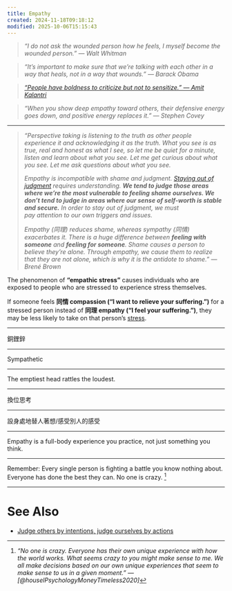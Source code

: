 ```yaml
---
title: Empathy
created: 2024-11-18T09:18:12
modified: 2025-10-06T15:15:43
---
```


> _“I do not ask the wounded person how he feels, I myself become the wounded person.” — Walt Whitman_

> _“It’s important to make sure that we’re talking with each other in a way that heals, not in a way that wounds.” — Barack Obama_

> _[“People have boldness to criticize but not to sensitize.” — Amit Kalantri](https://www.goodreads.com/quotes/1134221-people-have-boldness-to-criticize-but-not-to-sensitize)_

> _“When you show deep empathy toward others, their defensive energy goes down, and positive energy replaces it.” — Stephen Covey_

---

> _“Perspective taking is listening to the truth as other people experience it and acknowledging it as the truth. What you see is as true, real and honest as what I see, so let me be quiet for a minute, listen and learn about what you see. Let me get curious about what you see. Let me ask questions about what you see._
>
> _Empathy is incompatible with shame and judgment. [Staying out of judgment](dispel-your-narratives.md) requires understanding. **We tend to judge those areas where we’re the most vulnerable to feeling shame ourselves. We don’t tend to judge in areas where our sense of self-worth is stable and secure.** In order to stay out of judgment, we must pay attention to our own triggers and issues._
>
> _Empathy (同理) reduces shame, whereas sympathy (同情) exacerbates it. There is a huge difference between **feeling with someone** and **feeling for someone**. Shame causes a person to believe they’re alone. Through empathy, we cause them to realize that they are not alone, which is why it is the antidote to shame.” — Brené Brown_

The phenomenon of **“empathic stress”** causes individuals who are exposed to people who are stressed to experience stress themselves.

If someone feels **同情 compassion (“I want to relieve your suffering.”)** for a stressed person instead of **同理 empathy (“I feel your suffering.”)**, they may be less likely to take on that person’s [stress](stress-and-anxiety.md).

---

銅鋰鋅

---

Sympathetic

---

The emptiest head rattles the loudest.

---

換位思考

---

設身處地替人著想/感受別人的感受

---

Empathy is a full-body experience you practice, not just something you think.

---

Remember: Every single person is fighting a battle you know nothing about. Everyone has done the best they can. No one is crazy. [^1]

---

# See Also

* [Judge others by intentions, judge ourselves by actions](Judge%20others%20by%20intentions,%20judge%20ourselves%20by%20actions.md)

[^1]: _“No one is crazy. Everyone has their own unique experience with how the world works. What seems crazy to you might make sense to me. We all make decisions based on our own unique experiences that seem to make sense to us in a given moment.” — [@houselPsychologyMoneyTimeless2020]_
